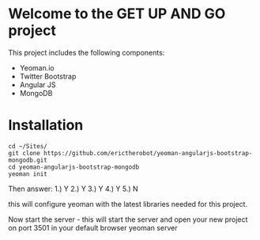 Welcome to the GET UP AND GO project
=============
This project includes the following components:
*   Yeoman.io
*   Twitter Bootstrap
*   Angular JS
*   MongoDB

Installation
=============
    cd ~/Sites/
    git clone https://github.com/erictherobot/yeoman-angularjs-bootstrap-mongodb.git
    cd yeoman-angularjs-bootstrap-mongodb
    yeoman init

Then answer: 
1.) Y
2.) Y
3.) Y
4.) Y
5.) N

this will configure yeoman with the latest libraries needed for this project.

Now start the server - this will start the server and open your new project on port 3501 in your default browser
    yeoman server